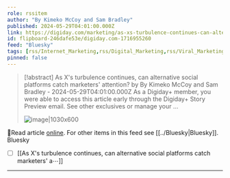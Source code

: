 ```yaml
---
role: rssitem
author: "By Kimeko McCoy and Sam Bradley"
published: 2024-05-29T04:01:00.000Z
link: https://digiday.com/marketing/as-xs-turbulence-continues-can-alternative-social-platforms-catch-marketers-attention/
id: flipboard-246dafe53e/digiday.com-1716955260
feed: "Bluesky"
tags: [rss/Internet_Marketing,rss/Digital_Marketing,rss/Viral_Marketing,rss/Advertising,rss/Bluesky]
pinned: false
---
```

> [!abstract] As X's turbulence continues, can alternative social platforms catch marketers' attention? by By Kimeko McCoy and Sam Bradley - 2024-05-29T04:01:00.000Z
> As a Digiday+ member, you were able to access this article early through the Digiday+ Story Preview email. See other exclusives or manage your …
>
> ![image|1030x600](https://ic-cdn.flipboard.com/digiday.com/4f91701e979d754f166c46084485cdecd78872b0/_xlarge.jpeg)

🔗Read article [online](https://digiday.com/marketing/as-xs-turbulence-continues-can-alternative-social-platforms-catch-marketers-attention/). For other items in this feed see [[../Bluesky|Bluesky]].
Bluesky
- [ ] [[As X's turbulence continues, can alternative social platforms catch marketers' a⋯]]
- - -
